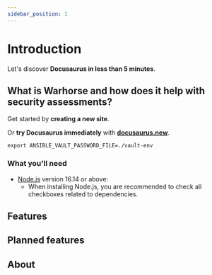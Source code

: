 ```yaml
---
sidebar_position: 1
---
```

# Introduction

Let's discover **Docusaurus in less than 5 minutes**.

## What is Warhorse and how does it help with security assessments?

Get started by **creating a new site**.

Or **try Docusaurus immediately** with **[docusaurus.new](https://docusaurus.new)**.

```
export ANSIBLE_VAULT_PASSWORD_FILE=./vault-env
```

### What you'll need

- [Node.js](https://nodejs.org/en/download/) version 16.14 or above:
  - When installing Node.js, you are recommended to check all checkboxes related to dependencies.

## Features



## Planned features


## About
